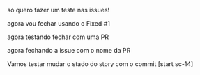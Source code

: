 só quero fazer um teste nas issues!

agora vou fechar usando o Fixed #1

agora testando fechar com uma PR

agora fechando a issue com o nome da PR

Vamos testar mudar o stado do story com o commit [start sc-14]